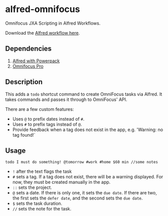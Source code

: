 # alfred-omnifocus

Omnifocus JXA Scripting in Alfred Workflows.

Download the [Alfred workflow here](./dist/Create%20Omnifocus%20Task.alfredworkflow).

## Dependencies

1. [Alfred with Powerpack](https://www.alfredapp.com/)
1. [Omnifocus Pro](https://www.omnigroup.com/omnifocus/)

## Description

This adds a `todo` shortcut command to create OmniFocus tasks via Alfred.  It takes commands and passes it through to OmniFocus' API.

There are a few custom features:
- Uses `@` to prefix dates instead of `#`.
- Uses `#` to prefix tags instead of `@`.
- Provide feedback when a tag does not exist in the app, e.g. 'Warning: no <tag> tag found!`

## Usage

`todo I must do something! @tomorrow #work #home $60 min //some notes`
- `!` after the text flags the task
- `#` sets a tag.  If a tag does not exist, there will be a warning displayed.  For now, they must be created manually in the app.
- `::` sets the project.
- `@` sets a date. If there is only one, it sets the `due date`. If there are two, the first sets the `defer date`, and the second sets the `due date`.
- `$` sets the task duration.
- `//` sets the note for the task.
